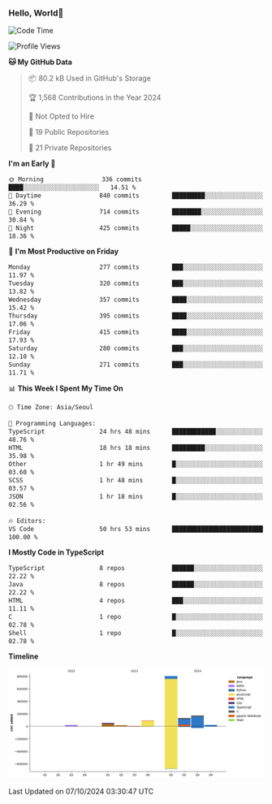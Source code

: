 
### Hello, World🐤

<!--START_SECTION:waka-->
![Code Time](http://img.shields.io/badge/Code%20Time-770%20hrs%2022%20mins-blue)

![Profile Views](http://img.shields.io/badge/Profile%20Views-1-blue)

**🐱 My GitHub Data** 

> 📦 80.2 kB Used in GitHub's Storage 
 > 
> 🏆 1,568 Contributions in the Year 2024
 > 
> 🚫 Not Opted to Hire
 > 
> 📜 19 Public Repositories 
 > 
> 🔑 21 Private Repositories 
 > 
**I'm an Early 🐤** 

```text
🌞 Morning                336 commits         ████░░░░░░░░░░░░░░░░░░░░░   14.51 % 
🌆 Daytime                840 commits         █████████░░░░░░░░░░░░░░░░   36.29 % 
🌃 Evening                714 commits         ████████░░░░░░░░░░░░░░░░░   30.84 % 
🌙 Night                  425 commits         █████░░░░░░░░░░░░░░░░░░░░   18.36 % 
```
📅 **I'm Most Productive on Friday** 

```text
Monday                   277 commits         ███░░░░░░░░░░░░░░░░░░░░░░   11.97 % 
Tuesday                  320 commits         ███░░░░░░░░░░░░░░░░░░░░░░   13.82 % 
Wednesday                357 commits         ████░░░░░░░░░░░░░░░░░░░░░   15.42 % 
Thursday                 395 commits         ████░░░░░░░░░░░░░░░░░░░░░   17.06 % 
Friday                   415 commits         ████░░░░░░░░░░░░░░░░░░░░░   17.93 % 
Saturday                 280 commits         ███░░░░░░░░░░░░░░░░░░░░░░   12.10 % 
Sunday                   271 commits         ███░░░░░░░░░░░░░░░░░░░░░░   11.71 % 
```


📊 **This Week I Spent My Time On** 

```text
🕑︎ Time Zone: Asia/Seoul

💬 Programming Languages: 
TypeScript               24 hrs 48 mins      ████████████░░░░░░░░░░░░░   48.76 % 
HTML                     18 hrs 18 mins      █████████░░░░░░░░░░░░░░░░   35.98 % 
Other                    1 hr 49 mins        █░░░░░░░░░░░░░░░░░░░░░░░░   03.60 % 
SCSS                     1 hr 48 mins        █░░░░░░░░░░░░░░░░░░░░░░░░   03.57 % 
JSON                     1 hr 18 mins        █░░░░░░░░░░░░░░░░░░░░░░░░   02.56 % 

🔥 Editors: 
VS Code                  50 hrs 53 mins      █████████████████████████   100.00 % 
```

**I Mostly Code in TypeScript** 

```text
TypeScript               8 repos             ██████░░░░░░░░░░░░░░░░░░░   22.22 % 
Java                     8 repos             ██████░░░░░░░░░░░░░░░░░░░   22.22 % 
HTML                     4 repos             ███░░░░░░░░░░░░░░░░░░░░░░   11.11 % 
C                        1 repo              █░░░░░░░░░░░░░░░░░░░░░░░░   02.78 % 
Shell                    1 repo              █░░░░░░░░░░░░░░░░░░░░░░░░   02.78 % 
```



**Timeline**

![Lines of Code chart](https://raw.githubusercontent.com/jilpoom/jilpoom/main/assets/bar_graph.png)


 Last Updated on 07/10/2024 03:30:47 UTC
<!--END_SECTION:waka-->
